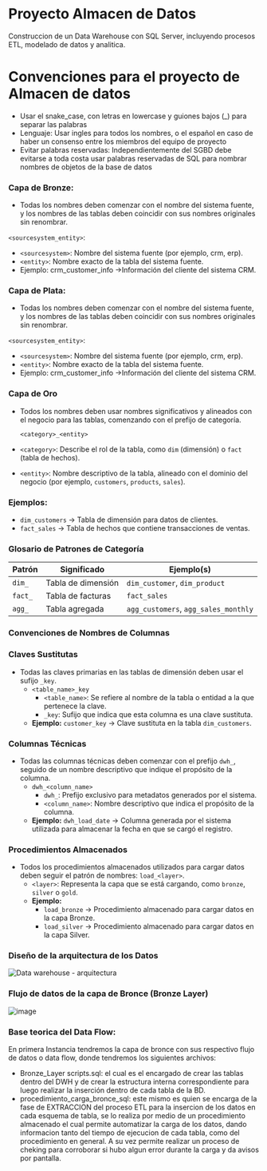 # Proyecto Almacen de Datos

Construccion de un Data Warehouse con SQL Server, incluyendo procesos ETL, modelado de datos y analitica.

# Convenciones para el proyecto de Almacen de datos

- Usar el snake_case, con letras en lowercase y guiones bajos (_) para separar las palabras
- Lenguaje: Usar ingles para todos los nombres, o el español en caso de haber un consenso entre los miembros del equipo de proyecto
- Evitar palabras reservadas: Independientemente del SGBD debe evitarse a toda costa usar palabras reservadas de SQL para nombrar nombres de objetos de la base de datos

### Capa de Bronze:

- Todas los nombres deben comenzar con el nombre del sistema fuente, y los nombres de las tablas deben coincidir con sus nombres originales sin renombrar.

`<sourcesystem_entity>`:

- `<sourcesystem>`: Nombre del sistema fuente (por ejemplo, crm, erp).
- `<entity>`: Nombre exacto de la tabla del sistema fuente.
- Ejemplo: crm_customer_info ->Información del cliente del sistema CRM.

### Capa de Plata:

- Todas los nombres deben comenzar con el nombre del sistema fuente, y los nombres de las tablas deben coincidir con sus nombres originales sin renombrar.

`<sourcesystem_entity>`:

- `<sourcesystem>`: Nombre del sistema fuente (por ejemplo, crm, erp).
- `<entity>`: Nombre exacto de la tabla del sistema fuente.
- Ejemplo: crm_customer_info ->Información del cliente del sistema CRM.

### Capa de Oro

- Todos los nombres deben usar nombres significativos y alineados con el negocio para las tablas, comenzando con el prefijo de categoría.
    
    `<category>_<entity>`
    
- `<category>`: Describe el rol de la tabla, como `dim` (dimensión) o `fact` (tabla de hechos).
- `<entity>`: Nombre descriptivo de la tabla, alineado con el dominio del negocio (por ejemplo, `customers`, `products`, `sales`).

### Ejemplos:

- `dim_customers` → Tabla de dimensión para datos de clientes.
- `fact_sales` → Tabla de hechos que contiene transacciones de ventas.

### Glosario de Patrones de Categoría

| Patrón | Significado | Ejemplo(s) |
| --- | --- | --- |
| `dim_` | Tabla de dimensión | `dim_customer`, `dim_product` |
| `fact_` | Tabla de facturas | `fact_sales` |
| `agg_` | Tabla agregada | `agg_customers`, `agg_sales_monthly` |

### Convenciones de Nombres de Columnas

### Claves Sustitutas

- Todas las claves primarias en las tablas de dimensión deben usar el sufijo `_key`.
    - `<table_name>_key`
        - `<table_name>`: Se refiere al nombre de la tabla o entidad a la que pertenece la clave.
        - `_key`: Sufijo que indica que esta columna es una clave sustituta.
    - **Ejemplo:** `customer_key` → Clave sustituta en la tabla `dim_customers`.

### Columnas Técnicas

- Todas las columnas técnicas deben comenzar con el prefijo `dwh_`, seguido de un nombre descriptivo que indique el propósito de la columna.
    - `dwh_<column_name>`
        - `dwh_`: Prefijo exclusivo para metadatos generados por el sistema.
        - `<column_name>`: Nombre descriptivo que indica el propósito de la columna.
    - **Ejemplo:** `dwh_load_date` → Columna generada por el sistema utilizada para almacenar la fecha en que se cargó el registro.

### Procedimientos Almacenados

- Todos los procedimientos almacenados utilizados para cargar datos deben seguir el patrón de nombres: `load_<layer>`.
    - `<layer>`: Representa la capa que se está cargando, como `bronze`, `silver` o `gold`.
    - **Ejemplo:**
        - `load_bronze` → Procedimiento almacenado para cargar datos en la capa Bronze.
        - `load_silver` → Procedimiento almacenado para cargar datos en la capa Silver.

### Diseño de la arquitectura de los Datos

![Data warehouse - arquitectura](https://github.com/user-attachments/assets/e26fe7ae-8d8a-4e9f-a946-705bf130a809)

### Flujo de datos de la capa de Bronce (Bronze Layer)
![image](https://github.com/user-attachments/assets/cceab668-4859-481d-a0ed-2e31f375a80e)
### Base teorica del Data Flow:
En primera Instancia tendremos la capa de bronce con sus respectivo flujo de datos o data flow, donde tendremos los siguientes archivos:

- Bronze_Layer scripts.sql: el cual es el encargado de crear las tablas dentro del DWH y de crear la estructura interna           correspondiente para luego realizar la inserción dentro de cada tabla de la BD.
- procedimiento_carga_bronce_sql: este mismo es quien se encarga de la fase de EXTRACCION del proceso ETL para la insercion de los datos en cada esquema de tabla, se lo realiza por medio de un procedimiento almacenado el cual permite automatizar la carga de los datos, dando informacion tanto del tiempo de ejecucion de cada tabla, como del procedimiento en general. A su vez permite realizar un proceso de cheking para corroborar si hubo algun error durante la carga y da avisos por pantalla.

